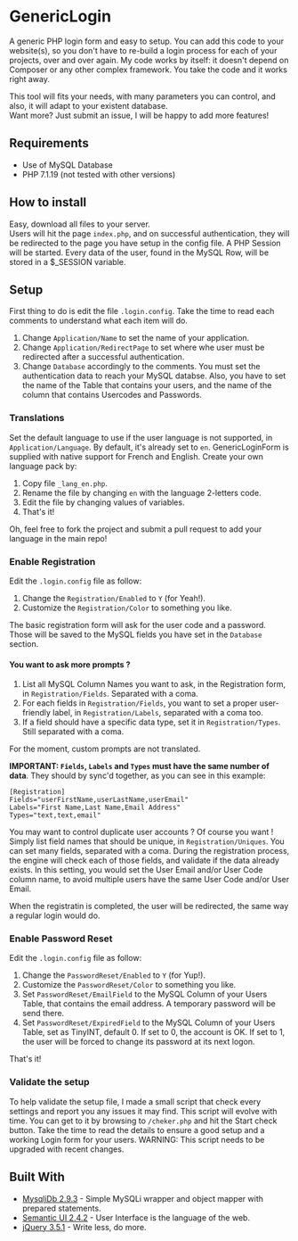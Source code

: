 # GenericLogin

A generic PHP login form and easy to setup.  You can add this code to your website(s), so you don't have to re-build a login process for each of your projects, over and over again.  My code works by itself: it doesn't depend on Composer or any other complex framework.  You take the code and it works right away.

This tool will fits your needs, with many parameters you can control, and also, it will adapt to your existent database.  
Want more?  Just submit an issue, I will be happy to add more features!

## Requirements
- Use of MySQL Database
- PHP 7.1.19 (not tested with other versions)

## How to install

Easy, download all files to your server.  
Users will hit the page `index.php`, and on successful authentication, they will be redirected to the page you have setup in the config file. 
A PHP Session will be started.  Every data of the user, found in the MySQL Row, will be stored in a $_SESSION variable.

## Setup
First thing to do is edit the file `.login.config`.  Take the time to read each comments to understand what each item will do.

1. Change `Application/Name` to set the name of your application.
1. Change `Application/RedirectPage` to set where whe user must be redirected after a successful authentication.
1. Change `Database` accordingly to the comments.  You must set the authentication data to reach your MySQL databse.  Also, you have to set the name of the Table that contains your users, and the name of the column that contains Usercodes and Passwords.

### Translations
Set the default language to use if the user language is not supported, in `Application/Language`.  By default, it's already set to `en`.  GenericLoginForm is supplied with native support for French and English.  Create your own language pack by:
1. Copy file `_lang_en.php`.
2. Rename the file by changing `en` with the language 2-letters code.
3. Edit the file by changing values of variables.
4. That's it!

Oh, feel free to fork the project and submit a pull request to add your language in the main repo!

### Enable Registration
Edit the `.login.config` file as follow:

1. Change the `Registration/Enabled` to `Y` (for Yeah!).
1. Customize the `Registration/Color` to something you like.

The basic registration form will ask for the user code and a password.  Those will be saved to the MySQL fields you have set in the `Database` section.

#### You want to ask more prompts ?

1. List all MySQL Column Names you want to ask, in the Registration form, in `Registration/Fields`.  Separated with a coma.  
1. For each fields in `Registration/Fields`, you want to set a proper user-friendly label, in `Registration/Labels`, separated with a coma too.
1. If a field should have a specific data type, set it in `Registration/Types`.  Still separated with a coma.   

For the moment, custom prompts are not translated.

**IMPORTANT: `Fields`, `Labels` and `Types` must have the same number of data**. They should by sync'd together, as you can see in this example:

```
[Registration]
Fields="userFirstName,userLastName,userEmail"
Labels="First Name,Last Name,Email Address"
Types="text,text,email"
``` 

You may want to control duplicate user accounts ?  Of course you want !  Simply list field names that should be unique, in `Registration/Uniques`.  You can set many fields, separated with a coma.
During the registration process, the engine will check each of those fields, and validate if the data already exists.
In this setting, you would set the User Email and/or User Code column name, to avoid multiple users have the same User Code and/or User Email.

When the registratin is completed, the user will be redirected, the same way a regular login would do.

### Enable Password Reset
Edit the `.login.config` file as follow:

1. Change the `PasswordReset/Enabled` to `Y` (for Yup!).
1. Customize the `PasswordReset/Color` to something you like.
1. Set `PasswordReset/EmailField` to the MySQL Column of your Users Table, that contains the email address.  A temporary password will be send there.
1. Set `PasswordReset/ExpiredField` to the MySQL Column of your Users Table, set as TinyINT, default 0.  If set to 0, the account is OK.  If set to 1, the user will be forced to change its password at its next logon.

That's it!

### Validate the setup
To help validate the setup file, I made a small script that check every settings and report you any issues it may find.  This script will evolve with time.  You can get to it by browsing to `/cheker.php` and hit the Start check button.  Take the time to read the details to ensure a good setup and a working Login form for your users.  WARNING: This script needs to be upgraded with recent changes.

## Built With
* [MysqliDb 2.9.3](https://github.com/ThingEngineer/PHP-MySQLi-Database-Class) - Simple MySQLi wrapper and object mapper with prepared statements.
* [Semantic UI 2.4.2](https://semantic-ui.com/) - User Interface is the language of the web.
* [jQuery 3.5.1](https://jquery.com/) - Write less, do more.
